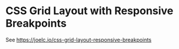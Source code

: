 # CSS Grid Layout with Responsive Breakpoints

See https://joelc.io/css-grid-layout-responsive-breakpoints
